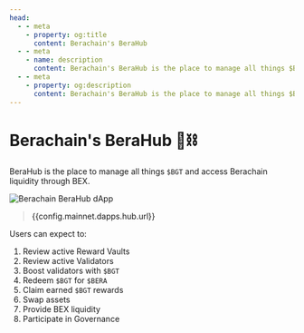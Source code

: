 ```yaml
---
head:
  - - meta
    - property: og:title
      content: Berachain's BeraHub
  - - meta
    - name: description
      content: Berachain's BeraHub is the place to manage all things $BGT
  - - meta
    - property: og:description
      content: Berachain's BeraHub is the place to manage all things $BGT
---
```


<script setup>
  import config from '@berachain/config/constants.json';
</script>

# Berachain's BeraHub 🐻⛓️

BeraHub is the place to manage all things `$BGT` and access Berachain liquidity through BEX.

<a target="_blank" :href="config.mainnet.dapps.hub.url">

![Berachain BeraHub dApp](/assets/berahub.png)

</a>

> <a target="_blank" :href="config.mainnet.dapps.hub.url">{{config.mainnet.dapps.hub.url}}</a>

Users can expect to:

1. Review active <a target="_blank" :href="config.mainnet.dapps.hub.url + 'vaults'">Reward Vaults</a>
2. Review active <a target="_blank" :href="config.mainnet.dapps.hub.url + 'validators'">Validators</a>
3. <a target="_blank" :href="config.mainnet.dapps.hub.url + 'validators'">Boost </a> validators with `$BGT`
4. <a target="_blank" :href="config.mainnet.dapps.hub.url + 'redeem'">Redeem</a> `$BGT` for `$BERA`
5. <a target="_blank" :href="config.mainnet.dapps.hub.url + 'rewards'">Claim earned</a> `$BGT` rewards
6. <a target="_blank" :href="config.mainnet.dapps.hub.url + 'swap'">Swap assets</a>
7. <a target="_blank" :href="config.mainnet.dapps.hub.url + 'pools'">Provide BEX liquidity</a>
8. <a target="_blank" :href="config.mainnet.dapps.hub.url + 'governance'">Participate in Governance</a>
